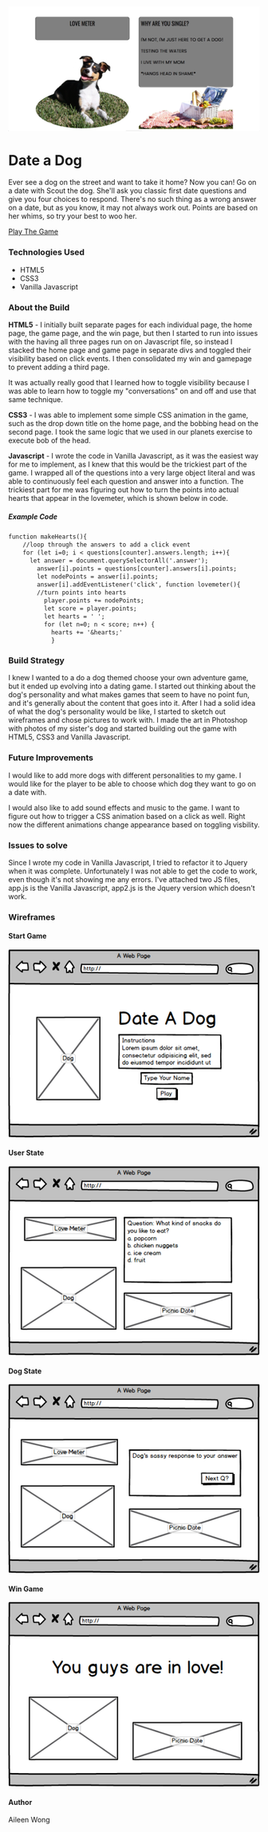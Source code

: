 

![Date a Dog](/assets/dateadoggame.png "Date a Dog")

# Date a Dog ###

Ever see a dog on the street and want to take it home? Now you can! Go on a date with Scout the dog. She'll ask you classic first date questions and give you four choices to respond. There's no such thing as a wrong answer on a date, but as you know, it may not always work out. Points are based on her whims, so try your best to woo her. 

[Play The Game](https://git.generalassemb.ly/pages/aileenmwong/project-1/)

### Technologies Used ###

- HTML5
- CSS3
- Vanilla Javascript

### About the Build ###

**HTML5** - I initially built separate pages for each individual page, the home page, the game page, and the win page, but then I started to run into issues with the having all three pages run on on Javascript file, so instead I stacked the home page and game page in separate divs and toggled their visibility based on click events. I then consolidated my win and gamepage to prevent adding a third page.

It was actually really good that I learned how to toggle visibility because I was able to learn how to toggle my "conversations" on and off and use that same technique. 

**CSS3** - I was able to implement some simple CSS animation in the game, such as the drop down title on the home page, and the bobbing head on the second page. I took the same logic that we used in our planets exercise to execute bob of the head.

**Javascript** - I wrote the code in Vanilla Javascript, as it was the easiest way for me to implement, as I knew that this would be the trickiest part of the game. I wrapped all of the questions into a very large object literal and was able to continuously feel each question and answer into a function. The trickiest part for me was figuring out how to turn the points into actual hearts that appear in the lovemeter, which is shown below in code. 

##### Example Code ###

```
function makeHearts(){
    //loop through the answers to add a click event
    for (let i=0; i < questions[counter].answers.length; i++){
      let answer = document.querySelectorAll('.answer');
        answer[i].points = questions[counter].answers[i].points;
        let nodePoints = answer[i].points;
        answer[i].addEventListener('click', function lovemeter(){
        //turn points into hearts
          player.points += nodePoints;
          let score = player.points;
          let hearts = ' ';
          for (let n=0; n < score; n++) {
            hearts += '&hearts;'
            }
```

### Build Strategy ###

I knew I wanted to a do a dog themed choose your own adventure game, but it ended up evolving into a dating game. I started out thinking about the dog's personality and what makes games that seem to have no point fun, and it's generally about the content that goes into it. After I had a solid idea of what the dog's personality would be like, I started to sketch out wireframes and chose pictures to work with. I made the art in Photoshop with photos of my sister's dog and started building out the game with HTML5, CSS3 and Vanilla Javascript. 

### Future Improvements ###
I would like to add more dogs with different personalities to my game. I would like for the player to be able to choose which dog they want to go on a date with. 

I would also like to add sound effects and music to the game. I want to figure out how to trigger a CSS animation based on a click as well. Right now the different animations change appearance based on toggling visbility. 

### Issues to solve ###
Since I wrote my code in Vanilla Javascript, I tried to refactor it to Jquery when it was complete. Unfortunately I was not able to get the code to work, even though it's not showing me any errors. I've attached two JS files, app.js is the Vanilla Javascript, app2.js is the Jquery version which doesn't work. 

### Wireframes ### 

#### Start Game ###
![Date a Dog](/assets/landing-page.png "Start Date a Dog")

#### User State ###
![Date a Dog](/assets/user-answer-page.png "Play Date a Dog")

#### Dog State ###
![Date a Dog](/assets/dog-response-page.png "Dog Response Date a Dog")

#### Win Game ###
![Date a Dog](/assets/win-state.png "Win Date a Dog")

#### Author ###
Aileen Wong
